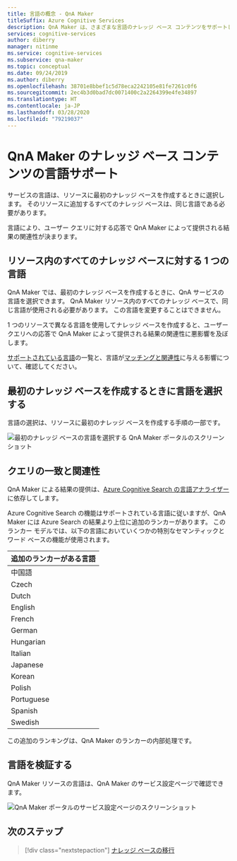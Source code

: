 ```yaml
---
title: 言語の概念 - QnA Maker
titleSuffix: Azure Cognitive Services
description: QnA Maker は、さまざまな言語のナレッジ ベース コンテンツをサポートしています。 ただし、1 つの言語につき 1 つ QnA Maker サービスを確保する必要があります。 特定の QnA Maker サービスの言語は、そのサービスを対象に作成された 1 つ目のナレッジ ベースによって設定されます。
services: cognitive-services
author: diberry
manager: nitinme
ms.service: cognitive-services
ms.subservice: qna-maker
ms.topic: conceptual
ms.date: 09/24/2019
ms.author: diberry
ms.openlocfilehash: 38701e8bbef1c5d78eca2242105e81fe7261c0f6
ms.sourcegitcommit: 2ec4b3d0bad7dc0071400c2a2264399e4fe34897
ms.translationtype: HT
ms.contentlocale: ja-JP
ms.lasthandoff: 03/28/2020
ms.locfileid: "79219037"
---
```

# <a name="language-support-of-knowledge-base-content-for-qna-maker"></a>QnA Maker のナレッジ ベース コンテンツの言語サポート

サービスの言語は、リソースに最初のナレッジ ベースを作成するときに選択します。 そのリソースに追加するすべてのナレッジ ベースは、同じ言語である必要があります。

言語により、ユーザー クエリに対する応答で QnA Maker によって提供される結果の関連性が決まります。

## <a name="one-language-for-all-knowledge-bases-in-resource"></a>リソース内のすべてのナレッジ ベースに対する 1 つの言語

QnA Maker では、最初のナレッジ ベースを作成するときに、QnA サービスの言語を選択できます。 QnA Maker リソース内のすべてのナレッジ ベースで、同じ言語が使用される必要があります。 この言語を変更することはできません。

1 つのリソースで異なる言語を使用してナレッジ ベースを作成すると、ユーザー クエリへの応答で QnA Maker によって提供される結果の関連性に悪影響を及ぼします。

[サポートされている言語](../overview/language-support.md#languages-supported)の一覧と、言語が[マッチングと関連性](#query-matching-and-relevance)に与える影響について、確認してください。

## <a name="select-language-when-creating-first-knowledge-base"></a>最初のナレッジ ベースを作成するときに言語を選択する

言語の選択は、リソースに最初のナレッジ ベースを作成する手順の一部です。

![最初のナレッジ ベースの言語を選択する QnA Maker ポータルのスクリーンショット](../media/language-support/select-language-when-creating-knowledge-base.png)

## <a name="query-matching-and-relevance"></a>クエリの一致と関連性
QnA Maker による結果の提供は、[Azure Cognitive Search の言語アナライザー](https://docs.microsoft.com/rest/api/searchservice/language-support)に依存してします。

Azure Cognitive Search の機能はサポートされている言語に従いますが、QnA Maker には Azure Search の結果より上位に追加のランカーがあります。 このランカー モデルでは、以下の言語においていくつかの特別なセマンティックとワード ベースの機能が使用されます。

|追加のランカーがある言語|
|--|
|中国語|
|Czech|
|Dutch|
|English|
|French|
|German|
|Hungarian|
|Italian|
|Japanese|
|Korean|
|Polish|
|Portuguese|
|Spanish|
|Swedish|

この追加のランキングは、QnA Maker のランカーの内部処理です。

## <a name="verify-language"></a>言語を検証する

QnA Maker リソースの言語は、QnA Maker のサービス設定ページで確認できます。

![QnA Maker ポータルのサービス設定ページのスクリーンショット](../media/language-support/language-knowledge-base.png)


## <a name="next-steps"></a>次のステップ

> [!div class="nextstepaction"]
> [ナレッジ ベースの移行](../Tutorials/migrate-knowledge-base.md)
